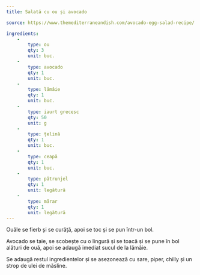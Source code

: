 ```yaml
---
title: Salată cu ou și avocado

source: https://www.themediterraneandish.com/avocado-egg-salad-recipe/

ingredients:
    - 
        type: ou
        qty: 3
        unit: buc.
    -
        type: avocado
        qty: 1
        unit: buc.
    -
        type: lămâie
        qty: 1
        unit: buc.
    -
        type: iaurt grecesc
        qty: 50
        unit: g
    -
        type: țelină
        qty: 1
        unit: buc.
    -
        type: ceapă
        qty: 1
        unit: buc.
    -
        type: pătrunjel
        qty: 1
        unit: legătură
    -
        type: mărar
        qty: 1
        unit: legătură
---
```


Ouăle se fierb și se curăță, apoi se toc și se pun într-un bol.

Avocado se taie, se scobește cu o lingură și se toacă și se pune în bol alături de ouă, apoi se adaugă imediat sucul de la lămâie.

Se adaugă restul ingredientelor și se asezonează cu sare, piper, chilly și un strop de ulei de măsline.
